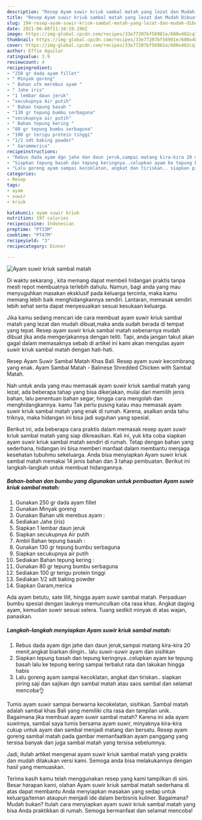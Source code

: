 ```yaml
---
description: "Resep Ayam suwir kriuk sambal matah yang lezat dan Mudah Dibuat"
title: "Resep Ayam suwir kriuk sambal matah yang lezat dan Mudah Dibuat"
slug: 194-resep-ayam-suwir-kriuk-sambal-matah-yang-lezat-dan-mudah-dibuat
date: 2021-06-08T11:10:19.196Z
image: https://img-global.cpcdn.com/recipes/33e77207bf56981e/680x482cq70/ayam-suwir-kriuk-sambal-matah-foto-resep-utama.jpg
thumbnail: https://img-global.cpcdn.com/recipes/33e77207bf56981e/680x482cq70/ayam-suwir-kriuk-sambal-matah-foto-resep-utama.jpg
cover: https://img-global.cpcdn.com/recipes/33e77207bf56981e/680x482cq70/ayam-suwir-kriuk-sambal-matah-foto-resep-utama.jpg
author: Effie Aguilar
ratingvalue: 3.9
reviewcount: 4
recipeingredient:
- "250 gr dada ayam fillet"
- " Minyak goreng"
- " Bahan utk merebus ayam "
- " Jahe iris"
- "1 lembar daun jeruk"
- "secukupnya Air putih"
- " Bahan tepung basah "
- "130 gr tepung bumbu serbaguna"
- "secukupnya air putih"
- " Bahan tepung kering "
- "80 gr tepung bumbu serbaguna"
- "100 gr terigu protein tinggi"
- "1/2 sdt baking powder"
- " Garammerica"
recipeinstructions:
- "Rebus dada ayam dgn jahe dan daun jeruk,sampai matang kira-kira 20 menit,angkat biarkan dingin.. lalu suwir-suwir ayam dan sisihkan"
- "Siapkan tepung basah dan tepung keringnya..celupkan ayam ke tepung basah lalu ke tepung kering sampai terbalut rata dan lakukan hingga habis"
- "Lalu goreng ayam sampai kecoklatan, angkat dan tiriskan.. siapkan piring saji dan sajikan dgn sambal matah atau saos sambal dan selamat mencoba👌"
categories:
- Resep
tags:
- ayam
- suwir
- kriuk

katakunci: ayam suwir kriuk 
nutrition: 197 calories
recipecuisine: Indonesian
preptime: "PT33M"
cooktime: "PT47M"
recipeyield: "3"
recipecategory: Dinner

---
```



![Ayam suwir kriuk sambal matah](https://img-global.cpcdn.com/recipes/33e77207bf56981e/680x482cq70/ayam-suwir-kriuk-sambal-matah-foto-resep-utama.jpg)

Di waktu  sekarang , kita memang dapat membeli hidangan praktis tanpa mesti repot membuatnya terlebih dahulu. Namun, bagi anda yang mau menyuguhkan masakan eksklusif pada keluarga tercinta, maka kamu memang lebih baik menghidangkannya sendiri. Lantaran, memasak sendiri lebih sehat serta dapat menyesuaikan sesuai kesukaan keluarga.

Jika kamu sedang mencari ide cara membuat ayam suwir kriuk sambal matah yang lezat dan mudah dibuat,maka anda sudah berada di tempat yang tepat. Resep ayam suwir kriuk sambal matah  sebenarnya mudah dibuat jika anda mengerjakannya dengan teliti. Tapi, anda jangan takut akan gagal dalam memasaknya 
sebab di artikel ini kami akan mengulas ayam suwir kriuk sambal matah dengan hati-hati.  

Resep Ayam Suwir Sambal Matah Khas Bali. Resep ayam suwir kecombrang yang enak. Ayam Sambal Matah - Balinese Shredded Chicken with Sambal Matah.

Nah untuk anda yang mau memasak ayam suwir kriuk sambal matah yang lezat, ada beberapa tahap yang bisa dikerjakan, mulai dari memilih jenis bahan, lalu penentuan bahan segar, hingga cara mengolah dan menghidangkannya. kamu Tak perlu pusing kalau mau memasak ayam suwir kriuk sambal matah yang enak di rumah. Karena, asalkan anda  tahu triknya, maka hidangan ini bisa jadi suguhan yang spesial.

Berikut ini, ada beberapa cara praktis  dalam memasak resep ayam suwir kriuk sambal matah yang siap dikreasikan. Kali ini, yuk kita coba siapkan ayam suwir kriuk sambal matah sendiri di rumah. Tetap dengan bahan yang sederhana, hidangan ini bisa memberi manfaat dalam membantu menjaga kesehatan tubuhmu sekeluarga. Anda bisa menyiapkan Ayam suwir kriuk sambal matah memakai 14 jenis bahan dan 3 tahap pembuatan. Berikut ini langkah-langkah untuk membuat hidangannya.

<!--inarticleads1-->

##### Bahan-bahan dan bumbu yang digunakan untuk pembuatan Ayam suwir kriuk sambal matah:

1. Gunakan 250 gr dada ayam fillet
1. Gunakan  Minyak goreng
1. Gunakan  Bahan utk merebus ayam :
1. Sediakan  Jahe (iris)
1. Siapkan 1 lembar daun jeruk
1. Siapkan secukupnya Air putih
1. Ambil  Bahan tepung basah :
1. Gunakan 130 gr tepung bumbu serbaguna
1. Siapkan secukupnya air putih
1. Sediakan  Bahan tepung kering :
1. Gunakan 80 gr tepung bumbu serbaguna
1. Sediakan 100 gr terigu protein tinggi
1. Sediakan 1/2 sdt baking powder
1. Siapkan  Garam,merica


Ada ayam betutu, sate lilit, hingga ayam suwir sambal matah. Perpaduan bumbu spesial dengan lauknya memunculkan cita rasa khas. Angkat daging ayam, kemudian suwir sesuai selera. Tuang sedikit minyak di atas wajan, panaskan. 

<!--inarticleads2-->

##### Langkah-langkah menyiapkan Ayam suwir kriuk sambal matah:

1. Rebus dada ayam dgn jahe dan daun jeruk,sampai matang kira-kira 20 menit,angkat biarkan dingin.. lalu suwir-suwir ayam dan sisihkan
1. Siapkan tepung basah dan tepung keringnya..celupkan ayam ke tepung basah lalu ke tepung kering sampai terbalut rata dan lakukan hingga habis
1. Lalu goreng ayam sampai kecoklatan, angkat dan tiriskan.. siapkan piring saji dan sajikan dgn sambal matah atau saos sambal dan selamat mencoba👌


Tumis ayam suwir sampai berwarna kecokelatan, sisihkan. Sambal matah adalah sambal khas Bali yang memiliki cita rasa dan tampilan unik. Bagaimana jika membuat ayam suwir sambal matah? Karena ini ada ayam suwirnya, sambal saya tumis bersama ayam suwir, minyaknya kira-kira cukup untuk ayam dan sambal menjadi matang dan bersatu. Resep ayam goreng sambal matah pada gambar memanfaatkan ayam panggang yang tersisa banyak dan juga sambal matah yang tersisa sebelumnya. 

Jadi, itulah artikel mengenai  ayam suwir kriuk sambal matah  yang praktis dan mudah dilakukan versi kami. Semoga anda bisa melakukannya dengan hasil yang memuaskan. 

Terima kasih kamu telah menggunakan resep yang kami tampilkan di sini. Besar harapan kami, olahan  Ayam suwir kriuk sambal matah sederhana di atas dapat membantu Anda menyiapkan masakan yang sedap untuk keluarga/teman ataupun menjadi ide dalam berbisnis kuliner. Bagaimana? Mudah bukan? Itulah cara menyiapkan ayam suwir kriuk sambal matah yang bisa Anda praktikkan di rumah. Semoga bermanfaat dan selamat mencoba!

